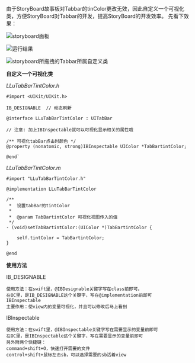 由于StoryBoard故事板对Tabbar的tinColor更改无效，因此自定义一个可视化类，方便StoryBoard对Tabbar的开发，提高StoryBoard的开发效率。
先看下效果：

![storyboard面板](http://img.blog.csdn.net/20160224094356252)


![运行结果](http://img.blog.csdn.net/20160224094829222)


![storyboard所拖拽的Tabbar所属自定义类](http://img.blog.csdn.net/20160224094757019)

**自定义一个可视化类**


*LLuTabBarTintColor.h*

	#import <UIKit/UIKit.h>

	IB_DESIGNABLE  // 动态刷新

	@interface LLuTabBarTintColor : UITabBar

	// 注意: 加上IBInspectable就可以可视化显示相关的属性哦

	/** 可视化tabBar点击时颜色 */
	@property (nonatomic, strong)IBInspectable UIColor *TabBartintColor;

	@end`
		

*LLuTabBarTintColor.m*

	
	#import "LLuTabBarTintColor.h"

	@implementation LLuTabBarTintColor

	/**
	 *  设置tabBar的tintColor
	 *
	 *  @param TabBartintColor 可视化视图传入的值
	 */
	- (void)setTabBartintColor:(UIColor *)TabBartintColor {
    
    	self.tintColor = TabBartintColor;
	}

	@end

**使用方法**

IB_DESIGNABLE

	使用方法：在swift里，@IBDesignable关键字写在class前即可。 
	在OC里，是IB_DESIGNABLE这个关键字，写在@implementation前即可 
	IBInspectable 
	主要作用：使view内的变量可视化，并且可以修改后马上看到

IBInspectable

	使用方法：在swift里，@IBInspectable关键字写在需要显示的变量前即可 
	在OC里，是IBInspectable这个关键字，写在需要显示的变量前即可 
	另外附两个快捷键： 
	command+shift+O，快速打开需要的文件 
	control+shift+鼠标左击sb，可以选择需要的sb活着view
